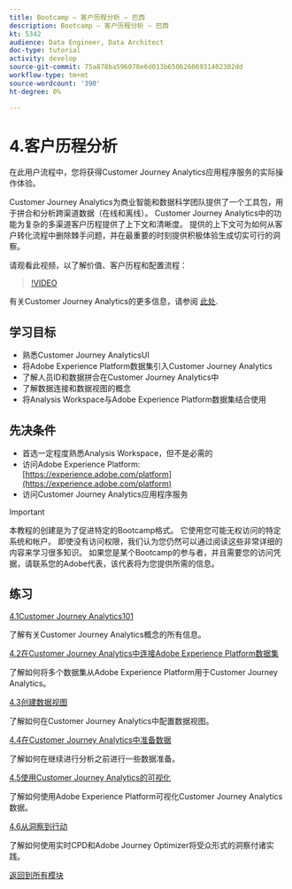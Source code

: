 ```yaml
---
title: Bootcamp — 客户历程分析 — 巴西
description: Bootcamp — 客户历程分析 — 巴西
kt: 5342
audience: Data Engineer, Data Architect
doc-type: tutorial
activity: develop
source-git-commit: 75a878ba596078e6d013b65062606931402302dd
workflow-type: tm+mt
source-wordcount: '390'
ht-degree: 0%

---
```


# 4.客户历程分析

在此用户流程中，您将获得Customer Journey Analytics应用程序服务的实际操作体验。

Customer Journey Analytics为商业智能和数据科学团队提供了一个工具包，用于拼合和分析跨渠道数据（在线和离线）。 Customer Journey Analytics中的功能为复杂的多渠道客户历程提供了上下文和清晰度。 提供的上下文可为如何从客户转化流程中删除棘手问题，并在最重要的时刻提供积极体验生成切实可行的洞察。

请观看此视频，以了解价值、客户历程和配置流程：

>[!VIDEO](https://video.tv.adobe.com/v/327188?quality=12&learn=on)

有关Customer Journey Analytics的更多信息，请参阅 [此处](https://spark.adobe.com/page/t62eiRu9l6iWJ/).

## 学习目标

- 熟悉Customer Journey AnalyticsUI
- 将Adobe Experience Platform数据集引入Customer Journey Analytics
- 了解人员ID和数据拼合在Customer Journey Analytics中
- 了解数据连接和数据视图的概念
- 将Analysis Workspace与Adobe Experience Platform数据集结合使用

## 先决条件

- 首选一定程度熟悉Analysis Workspace，但不是必需的
- 访问Adobe Experience Platform: [https://experience.adobe.com/platform](https://experience.adobe.com/platform)
- 访问Customer Journey Analytics应用程序服务

>[!IMPORTANT]
>
>本教程的创建是为了促进特定的Bootcamp格式。 它使用您可能无权访问的特定系统和帐户。 即使没有访问权限，我们认为您仍然可以通过阅读这些非常详细的内容来学习很多知识。 如果您是某个Bootcamp的参与者，并且需要您的访问凭据，请联系您的Adobe代表，该代表将为您提供所需的信息。

## 练习

[4.1Customer Journey Analytics101](./ex1.md)

了解有关Customer Journey Analytics概念的所有信息。

[4.2在Customer Journey Analytics中连接Adobe Experience Platform数据集](./ex2.md)

了解如何将多个数据集从Adobe Experience Platform用于Customer Journey Analytics。

[4.3创建数据视图](./ex3.md)

了解如何在Customer Journey Analytics中配置数据视图。

[4.4在Customer Journey Analytics中准备数据](./ex4.md)

了解如何在继续进行分析之前进行一些数据准备。

[4.5使用Customer Journey Analytics的可视化](./ex5.md)

了解如何使用Adobe Experience Platform可视化Customer Journey Analytics数据。

[4.6从洞察到行动](./ex6.md)

了解如何使用实时CPD和Adobe Journey Optimizer将受众形式的洞察付诸实践。

[返回到所有模块](../../overview.md)
